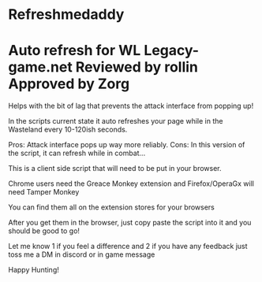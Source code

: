# Refreshmedaddy
Auto refresh for WL
Legacy-game.net
Reviewed by rollin
Approved by Zorg
=======================
Helps with the bit of lag that prevents the attack interface from popping up!

In the scripts current state it auto refreshes your page while in the Wasteland every 10-120ish seconds. 

Pros:
  Attack interface pops up way more reliably.
Cons:
  In this version of the script, it can refresh while in combat... 

This is a client side script that will need to be put in your browser.

Chrome users need the Greace Monkey extension and Firefox/OperaGx will need Tamper Monkey

You can find them all on the extension stores for your browsers

After you get them in the browser, just copy paste the script into it and you should be good to go! 

Let me know 1 if you feel a difference and 2 if you have any feedback just toss me a DM in discord or in game message 

Happy Hunting! 
  
